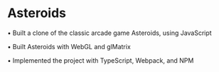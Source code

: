 # Asteroids
• Built a clone of the classic arcade game Asteroids, using JavaScript

• Built Asteroids with WebGL and glMatrix

• Implemented the project with TypeScript, Webpack, and NPM

